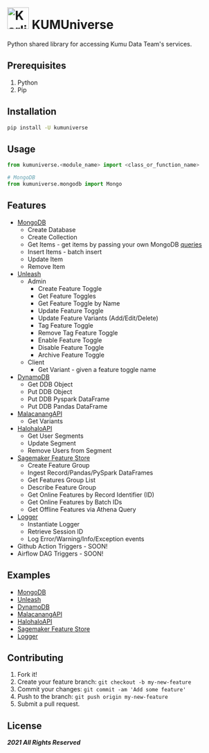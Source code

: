 # <img src="./assets/karlito.png" alt="Karlito" width="50"/> KUMUniverse
Python shared library for accessing Kumu Data Team's services.

## Prerequisites
1. Python
2. Pip

## Installation
```bash
pip install -U kumuniverse
```

## Usage
```python
from kumuniverse.<module_name> import <class_or_function_name>

# MongoDB
from kumuniverse.mongodb import Mongo
```

## Features
* [MongoDB](./kumuniverse/mongodb/__init__.py)
    * Create Database
    * Create Collection
    * Get Items - get items by passing your own MongoDB [queries](https://www.tutorialspoint.com/python_data_access/python_mongodb_query.htm)
    * Insert Items - batch insert
    * Update Item
    * Remove Item
* [Unleash](./kumuniverse/unleash/__init__.py)
    * Admin
        * Create Feature Toggle
        * Get Feature Toggles
        * Get Feature Toggle by Name
        * Update Feature Toggle
        * Update Feature Variants (Add/Edit/Delete)
        * Tag Feature Toggle
        * Remove Tag Feature Toggle
        * Enable Feature Toggle
        * Disable Feature Toggle
        * Archive Feature Toggle
    * Client
        * Get Variant - given a feature toggle name
* [DynamoDB](./kumuniverse/dynamodb/__init__.py)
    * Get DDB Object
    * Put DDB Object
    * Put DDB Pyspark DataFrame
    * Put DDB Pandas DataFrame
* [MalacanangAPI](./kumuniverse/malacanang_api/__init__.py)
    * Get Variants
* [HalohaloAPI](./kumuniverse/halohalo_api/__init__.py)
    * Get User Segments
    * Update Segment
    * Remove Users from Segment
* [Sagemaker Feature Store](./kumuniverse/sagemaker_feature_store/__init__.py)
    * Create Feature Group
    * Ingest Record/Pandas/PySpark DataFrames
    * Get Features Group List
    * Describe Feature Group
    * Get Online Features by Record Identifier (ID)
    * Get Online Features by Batch IDs
    * Get Offline Features via Athena Query
* [Logger](./kumuniverse/logger/__init__.py)
    * Instantiate Logger
    * Retrieve Session ID
    * Log Error/Warning/Info/Exception events
* Github Action Triggers - SOON!
* Airflow DAG Triggers - SOON!


## Examples
* [MongoDB](./examples/mongodb.py)
* [Unleash](./examples/unleash.py)
* [DynamoDB](./examples/dynamodb.py)
* [MalacanangAPI](./examples/malacanang_api.py)
* [HalohaloAPI](./examples/halohalo_api.py)
* [Sagemaker Feature Store](./examples/sagemaker_feature_store.py)
* [Logger](./examples/logger.py)


## Contributing
1. Fork it!
2. Create your feature branch: `git checkout -b my-new-feature`
3. Commit your changes: `git commit -am 'Add some feature'`
4. Push to the branch: `git push origin my-new-feature`
5. Submit a pull request.

## License
***2021 All Rights Reserved***
